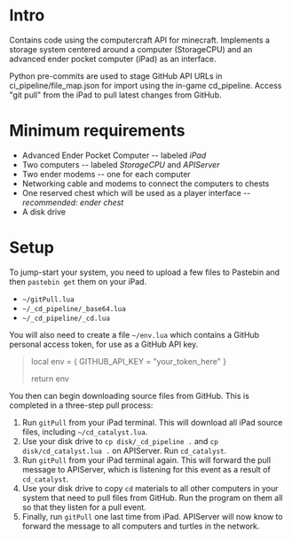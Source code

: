 # Intro
Contains code using the computercraft API for minecraft.  Implements a storage system centered around a computer (StorageCPU) and an advanced ender pocket computer (iPad) as an interface.

Python pre-commits are used to stage GitHub API URLs in ci_pipeline/file_map.json for import using the in-game cd_pipeline.  Access "git pull" from the iPad to pull latest changes from GitHub.

# Minimum requirements
- Advanced Ender Pocket Computer -- labeled *iPad*
- Two computers -- labeled *StorageCPU* and *APIServer*
- Two ender modems -- one for each computer
- Networking cable and modems to connect the computers to chests
- One reserved chest which will be used as a player interface -- *recommended: ender chest*
- A disk drive

# Setup
To jump-start your system, you need to upload a few files to Pastebin and then `pastebin get` them on your iPad.
- `~/gitPull.lua`
- `~/_cd_pipeline/_base64.lua`
- `~/_cd_pipeline/_cd.lua`

You will also need to create a file `~/env.lua` which contains a GitHub personal access token, for use as a GitHub API key.
<blockquote>
local env = {
    GITHUB_API_KEY = "your_token_here"
}

return env
</blockquote>

You then can begin downloading source files from GitHub.  This is completed in a three-step pull process:
1. Run `gitPull` from your iPad terminal.  This will download all iPad source files, including `~/cd_catalyst.lua`.
2. Use your disk drive to `cp disk/_cd_pipeline .` and `cp disk/cd_catalyst.lua .` on APIServer.  Run `cd_catalyst`.
3. Run `gitPull` from your iPad terminal again.  This will forward the pull message to APIServer, which is listening for this event as a result of `cd_catalyst`.
4. Use your disk drive to copy `cd` materials to all other computers in your system that need to pull files from GitHub.  Run the program on them all so that they listen for a pull event.
5. Finally, run `gitPull` one last time from iPad.  APIServer will now know to forward the message to all computers and turtles in the network.